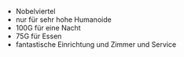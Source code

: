 -   Nobelviertel
-   nur für sehr hohe Humanoide
-   100G für eine Nacht
-   75G für Essen
-   fantastische Einrichtung und Zimmer und Service